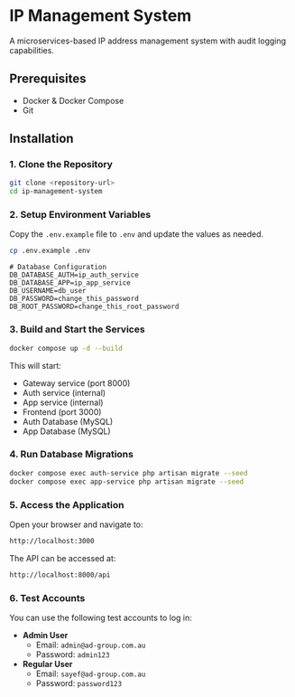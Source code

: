 # IP Management System

A microservices-based IP address management system with audit logging capabilities.

## Prerequisites

- Docker & Docker Compose
- Git

## Installation

### 1. Clone the Repository

```bash
git clone <repository-url>
cd ip-management-system
```

### 2. Setup Environment Variables

Copy the `.env.example` file to `.env` and update the values as needed.

```bash
cp .env.example .env
```

```env
# Database Configuration
DB_DATABASE_AUTH=ip_auth_service
DB_DATABASE_APP=ip_app_service
DB_USERNAME=db_user
DB_PASSWORD=change_this_password
DB_ROOT_PASSWORD=change_this_root_password
```

### 3. Build and Start the Services

```bash
docker compose up -d --build
```

This will start:

- Gateway service (port 8000)
- Auth service (internal)
- App service (internal)
- Frontend (port 3000)
- Auth Database (MySQL)
- App Database (MySQL)

### 4. Run Database Migrations

```bash
docker compose exec auth-service php artisan migrate --seed
docker compose exec app-service php artisan migrate --seed
```

### 5. Access the Application

Open your browser and navigate to:

```bash
http://localhost:3000
```

The API can be accessed at:

```bash
http://localhost:8000/api
```

### 6. Test Accounts

You can use the following test accounts to log in:

- **Admin User**
  - Email: `admin@ad-group.com.au`
  - Password: `admin123`
- **Regular User**
  - Email: `sayef@ad-group.com.au`
  - Password: `password123`
